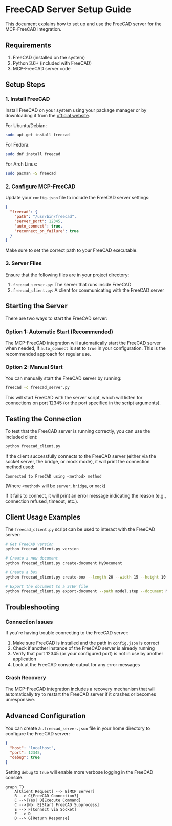 # FreeCAD Server Setup Guide

This document explains how to set up and use the FreeCAD server for the MCP-FreeCAD integration.

## Requirements

1. FreeCAD (installed on the system)
2. Python 3.6+ (included with FreeCAD)
3. MCP-FreeCAD server code

## Setup Steps

### 1. Install FreeCAD

Install FreeCAD on your system using your package manager or by downloading it from the [official website](https://www.freecad.org/downloads.php).

For Ubuntu/Debian:
```bash
sudo apt-get install freecad
```

For Fedora:
```bash
sudo dnf install freecad
```

For Arch Linux:
```bash
sudo pacman -S freecad
```

### 2. Configure MCP-FreeCAD

Update your `config.json` file to include the FreeCAD server settings:

```json
{
  "freecad": {
    "path": "/usr/bin/freecad",
    "server_port": 12345,
    "auto_connect": true,
    "reconnect_on_failure": true
  }
}
```

Make sure to set the correct path to your FreeCAD executable.

### 3. Server Files

Ensure that the following files are in your project directory:

1. `freecad_server.py`: The server that runs inside FreeCAD
2. `freecad_client.py`: A client for communicating with the FreeCAD server

## Starting the Server

There are two ways to start the FreeCAD server:

### Option 1: Automatic Start (Recommended)

The MCP-FreeCAD integration will automatically start the FreeCAD server when needed, if `auto_connect` is set to `true` in your configuration. This is the recommended approach for regular use.

### Option 2: Manual Start

You can manually start the FreeCAD server by running:

```bash
freecad -c freecad_server.py
```

This will start FreeCAD with the server script, which will listen for connections on port 12345 (or the port specified in the script arguments).

## Testing the Connection

To test that the FreeCAD server is running correctly, you can use the included client:

```bash
python freecad_client.py
```

If the client successfully connects to the FreeCAD server (either via the socket server, the bridge, or mock mode), it will print the connection method used:

```
Connected to FreeCAD using <method> method
```
(Where `<method>` will be `server`, `bridge`, or `mock`)

If it fails to connect, it will print an error message indicating the reason (e.g., connection refused, timeout, etc.).

## Client Usage Examples

The `freecad_client.py` script can be used to interact with the FreeCAD server:

```bash
# Get FreeCAD version
python freecad_client.py version

# Create a new document
python freecad_client.py create-document MyDocument

# Create a box
python freecad_client.py create-box --length 20 --width 15 --height 10 --document MyDocument

# Export the document to a STEP file
python freecad_client.py export-document --path model.step --document MyDocument
```

## Troubleshooting

### Connection Issues

If you're having trouble connecting to the FreeCAD server:

1. Make sure FreeCAD is installed and the path in `config.json` is correct
2. Check if another instance of the FreeCAD server is already running
3. Verify that port 12345 (or your configured port) is not in use by another application
4. Look at the FreeCAD console output for any error messages

### Crash Recovery

The MCP-FreeCAD integration includes a recovery mechanism that will automatically try to restart the FreeCAD server if it crashes or becomes unresponsive.

## Advanced Configuration

You can create a `.freecad_server.json` file in your home directory to configure the FreeCAD server:

```json
{
  "host": "localhost",
  "port": 12345,
  "debug": true
}
```

Setting `debug` to `true` will enable more verbose logging in the FreeCAD console. 

```mermaid
graph TD
    A[Client Request] --> B[MCP Server]
    B --> C{FreeCAD Connection?}
    C -->|Yes| D[Execute Command]
    C -->|No| E[Start FreeCAD Subprocess]
    E --> F[Connect via Socket]
    F --> D
    D --> G[Return Response]
``` 